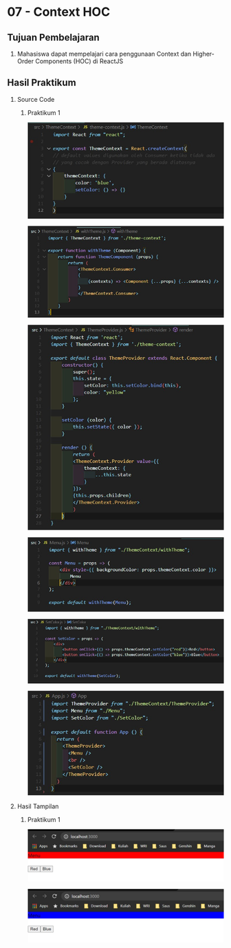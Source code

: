 # 07 - Context HOC

## Tujuan Pembelajaran
1. Mahasiswa dapat mempelajari cara penggunaan Context dan Higher-Order Components (HOC) di ReactJS

## Hasil Praktikum

1. Source Code

    1. Praktikum 1

        ![SS-1-1](img/Praktikum1/themecontext.jpg)

        ![SS-1-2](img/Praktikum1/withtheme.jpg)

        ![SS-1-3](img/Praktikum1/themeprovider.jpg)

        ![SS-1-4](img/Praktikum1/menu.jpg)

        ![SS-1-5](img/Praktikum1/setcolor.jpg)

        ![SS-1-6](img/Praktikum1/app.jpg)

2. Hasil Tampilan

    1. Praktikum 1

        ![SS-2-1](img/Praktikum1/hasilred.jpg)

        ![SS-2-2](img/Praktikum1/hasilblue.jpg)
